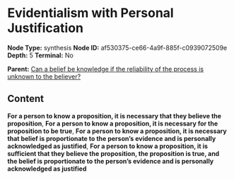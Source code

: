 # Evidentialism with Personal Justification

**Node Type:** synthesis
**Node ID:** af530375-ce66-4a9f-885f-c0939072509e
**Depth:** 5
**Terminal:** No

**Parent:** [Can a belief be knowledge if the reliability of the process is unknown to the believer?](can-a-belief-be-knowledge-if-the-reliability-of-the-process-is-unknown-to-the-believer-antithesis-bc81d5bf-90cf-4d0d-9eb4-9416be088ff3.md)

## Content

**For a person to know a proposition, it is necessary that they believe the proposition**, **For a person to know a proposition, it is necessary for the proposition to be true**, **For a person to know a proposition, it is necessary that belief is proportionate to the person’s evidence and is personally acknowledged as justified**, **For a person to know a proposition, it is sufficient that they believe the proposition, the proposition is true, and the belief is proportionate to the person’s evidence and is personally acknowledged as justified**
